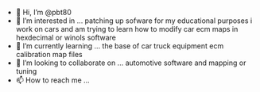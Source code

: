 - 👋 Hi, I’m @pbt80
- 👀 I’m interested in ... patching up sofware for my educational purposes i work on cars and am trying to learn how to modify car ecm maps in hexdecimal or winols software
- 🌱 I’m currently learning ... the base of car truck equipment ecm calibration map files  
- 💞️ I’m looking to collaborate on ... automotive software and mapping or tuning 
- 📫 How to reach me ... 

<!---
pbt80/pbt80 is a ✨ special ✨ repository because its `README.md` (this file) appears on your GitHub profile.
You can click the Preview link to take a look at your changes.
--->
